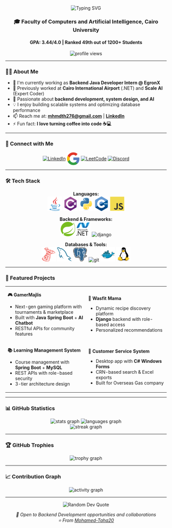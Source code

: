 <div align="center">
  <img src="https://readme-typing-svg.herokuapp.com?font=Fira+Code&weight=600&size=28&pause=1000&color=BD93F9&center=true&vCenter=true&width=500&lines=Hi+%F0%9F%91%8B%2C+I'm+Mohamed+Taha;Backend+Developer;Information+Systems+Student;Top+4%25+at+Cairo+University" alt="Typing SVG" />
</div>

<h3 align="center">🎓 Faculty of Computers and Artificial Intelligence, Cairo University</h3>
<h4 align="center">GPA: 3.44/4.0 | Ranked 49th out of 1200+ Students</h4>

<p align="center">
  <img src="https://komarev.com/ghpvc/?username=Mohamed-Taha20&label=Profile%20views&color=bd93f9&style=flat" alt="profile views" />
</p>

---

### 👨‍💻 About Me

- 🔭 I'm currently working as **Backend Java Developer Intern @ EgronX**
- 💼 Previously worked at **Cairo International Airport** (.NET) and **Scale AI** (Expert Coder)
- 🌱 Passionate about **backend development, system design, and AI**
- 💡 I enjoy building scalable systems and optimizing database performance
- 📫 Reach me at: **mhmdth276@gmail.com** | **[LinkedIn](https://www.linkedin.com/in/mtaha20/)**
- ⚡ Fun fact: **I love turning coffee into code ☕💻**

---

### 🤝 Connect with Me

<p align="center">
<a href="https://www.linkedin.com/in/mtaha20/" target="_blank"><img align="center" src="https://raw.githubusercontent.com/rahuldkjain/github-profile-readme-generator/master/src/images/icons/Social/linked-in-alt.svg" alt="LinkedIn" height="40" width="40" /></a>
<a href="mailto:mhmdth276@gmail.com" target="_blank"><img align="center" src="https://raw.githubusercontent.com/devicons/devicon/master/icons/google/google-original.svg" alt="Email" height="40" width="40" /></a>
<a href="https://leetcode.com/u/Mohamed_Taha19/" target="_blank"><img align="center" src="https://raw.githubusercontent.com/rahuldkjain/github-profile-readme-generator/master/src/images/icons/Social/leet-code.svg" alt="LeetCode" height="40" width="40" /></a>
<a href="https://discord.gg/mohammed_taha" target="_blank"><img align="center" src="https://raw.githubusercontent.com/rahuldkjain/github-profile-readme-generator/master/src/images/icons/Social/discord.svg" alt="Discord" height="40" width="40" /></a>
</p>

---

### 🛠️ Tech Stack

<p align="center">
  <strong>Languages:</strong><br/>
  <img src="https://raw.githubusercontent.com/devicons/devicon/master/icons/java/java-original.svg" alt="java" width="45" height="45"/>
  <img src="https://raw.githubusercontent.com/devicons/devicon/master/icons/csharp/csharp-original.svg" alt="csharp" width="45" height="45"/>
  <img src="https://raw.githubusercontent.com/devicons/devicon/master/icons/python/python-original.svg" alt="python" width="45" height="45"/>
  <img src="https://raw.githubusercontent.com/devicons/devicon/master/icons/cplusplus/cplusplus-original.svg" alt="cplusplus" width="45" height="45"/>
  <img src="https://raw.githubusercontent.com/devicons/devicon/master/icons/javascript/javascript-original.svg" alt="javascript" width="45" height="45"/>
</p>

<p align="center">
  <strong>Backend & Frameworks:</strong><br/>
  <img src="https://raw.githubusercontent.com/devicons/devicon/master/icons/spring/spring-original.svg" alt="spring" width="45" height="45"/>
  <img src="https://raw.githubusercontent.com/devicons/devicon/master/icons/dot-net/dot-net-original-wordmark.svg" alt="dotnet" width="45" height="45"/>
  <img src="https://cdn.worldvectorlogo.com/logos/django.svg" alt="django" width="45" height="45"/>
</p>

<p align="center">
  <strong>Databases & Tools:</strong><br/>
  <img src="https://raw.githubusercontent.com/devicons/devicon/master/icons/microsoftsqlserver/microsoftsqlserver-plain.svg" alt="sqlserver" width="45" height="45"/>
  <img src="https://raw.githubusercontent.com/devicons/devicon/master/icons/mysql/mysql-original.svg" alt="mysql" width="45" height="45"/>
  <img src="https://raw.githubusercontent.com/devicons/devicon/master/icons/postgresql/postgresql-original.svg" alt="postgresql" width="45" height="45"/>
  <img src="https://www.vectorlogo.zone/logos/git-scm/git-scm-icon.svg" alt="git" width="45" height="45"/>
  <img src="https://raw.githubusercontent.com/devicons/devicon/master/icons/docker/docker-original.svg" alt="docker" width="45" height="45"/>
  <img src="https://raw.githubusercontent.com/devicons/devicon/master/icons/linux/linux-original.svg" alt="linux" width="45" height="45"/>
</p>

---

### 🚀 Featured Projects

<table>
<tr>
<td width="50%">

**🎮 GamerMajlis**
- Next-gen gaming platform with tournaments & marketplace
- Built with **Java Spring Boot** + **AI Chatbot**
- RESTful APIs for community features

</td>
<td width="50%">

**🍳 Wasfit Mama**
- Dynamic recipe discovery platform
- **Django** backend with role-based access
- Personalized recommendations

</td>
</tr>
<tr>
<td width="50%">

**📚 Learning Management System**
- Course management with **Spring Boot** + **MySQL**
- REST APIs with role-based security
- 3-tier architecture design

</td>
<td width="50%">

**💼 Customer Service System**
- Desktop app with **C# Windows Forms**
- CRN-based search & Excel exports
- Built for Overseas Gas company

</td>
</tr>
</table>

---

### 📊 GitHub Statistics

<div align="center">
  <img src="https://github-readme-stats.vercel.app/api?username=Mohamed-Taha20&hide_title=false&hide_rank=false&show_icons=true&include_all_commits=true&count_private=true&disable_animations=false&theme=dracula&locale=en&hide_border=false" height="160" alt="stats graph" />
  <img src="https://github-readme-stats.vercel.app/api/top-langs?username=Mohamed-Taha20&locale=en&hide_title=false&layout=compact&card_width=320&langs_count=6&theme=dracula&hide_border=false" height="160" alt="languages graph" />
</div>

<div align="center">
  <img src="https://streak-stats.demolab.com?user=Mohamed-Taha20&locale=en&mode=daily&theme=dracula&hide_border=false&border_radius=5" height="180" alt="streak graph" />
</div>

---

### 🏆 GitHub Trophies

<div align="center">
  <img src="https://github-profile-trophy.vercel.app?username=Mohamed-Taha20&theme=dracula&column=4&row=2&margin-w=15&margin-h=15&no-bg=false&no-frame=false" alt="trophy graph" />
</div>

---

### 📈 Contribution Graph

<div align="center">
  <img src="https://github-readme-activity-graph.vercel.app/graph?username=Mohamed-Taha20&radius=16&theme=dracula&area=true&hide_border=false" height="300" alt="activity graph" />
</div>

---

<div align="center">
  <img src="https://quotes-github-readme.vercel.app/api?type=horizontal&theme=dracula" alt="Random Dev Quote"/>
</div>

<p align="center">
  <i>💙 Open to Backend Development opportunities and collaborations</i><br>
  <i>⭐️ From <a href="https://github.com/Mohamed-Taha20">Mohamed-Taha20</a></i>
</p>
